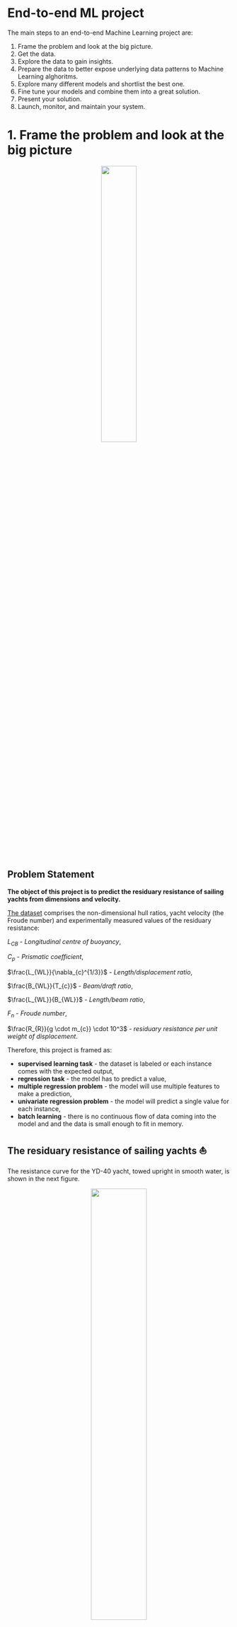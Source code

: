 # End-to-end ML project

The main steps to an end-to-end Machine Learning project are:
1. Frame the problem and look at the big picture.
2. Get the data.
3. Explore the data to gain insights.
4. Prepare the data to better expose underlying data patterns to Machine Learning alghoritms.
5. Explore many different models and shortlist the best one.
6. Fine tune your models and combine them into a great solution.
7. Present your solution.
8. Launch, monitor, and maintain your system.

# 1. Frame the problem and look at the big picture

<p align="center">
<img src="https://drive.google.com/uc?id=1yEblTg9yQ2_qGoiiCHOHp1JxuttgnrOo" width="40%" >
</p>

## Problem Statement

**The object of this project is to predict the residuary resistance of sailing yachts from dimensions and velocity.**

[The dataset](http://archive.ics.uci.edu/ml/datasets/Yacht+Hydrodynamics) comprises the non-dimensional hull ratios, yacht velocity (the Froude number) and experimentally measured values of the residuary resistance:

$L_{CB}$ - *Longitudinal centre of buoyancy*, 

$C_{p}$ - *Prismatic coefficient*,

$\frac{L_{WL}}{\nabla_{c}^{1/3}}$ - *Length/displacement ratio*,

$\frac{B_{WL}}{T_{c}}$ - *Beam/draft ratio*,

$\frac{L_{WL}}{B_{WL}}$ - *Length/beam ratio*,

$F_{n}$ - *Froude number*,

$\frac{R_{R}}{g \cdot m_{c}} \cdot 10^3$ - *residuary resistance per unit weight of displacement*.

Therefore, this project is framed as:
- **supervised learning task** - the dataset is labeled or each instance comes with the expected output,
- **regression task** - the model has to predict a value,
- **multiple regression problem** - the model will use multiple features to make a prediction,
- **univariate regression problem** - the model will predict a single value for each instance,
- **batch learning** - there is no continuous flow of data coming into the model and and the data is small enough to fit in memory.

## The residuary resistance of sailing yachts ⛵

The resistance curve for the YD-40 yacht, towed upright in smooth water, is shown in the next figure.

<p align="center">
<img src="https://drive.google.com/uc?id=1GIPdBzmPdTQadjAt6PwSGpo8lcLDTYw_" width="50%" >
</p>

The total or upright resistance consists of the viscous resistance, dominating component at low speeds, and the wave resistance, which occurs because the hull generates waves, thereby transferring the energy away.

However, in a real sailing situation, the total resistance gets more complicated and the residuary resistance (wave resitance + viscous pressure resistance) is the biggest component of the total force.

<p align="center">
<img src="https://drive.google.com/uc?id=1PynJPYe4dSizE9y-huzpB96x0EzBA95e" width="50%" >
</p>

Hence, prediction of residuary resistance of sailing yachts at the initial design stage is of a great value for evaluating the ship’s performance and for estimating the required propulsive power.

## References
[1] [A. Géron, Hands-On Machine Learning with Scikit-Learn, Keras, and TensorFlow, 2nd Edition, O'Reilly Media, 2019.](https://www.oreilly.com/library/view/hands-on-machine-learning/9781492032632/)

[2] [Larsson and R. E. Eliasson, Principles of Yacht Design, Adlard Coles Nautical, 2000.](https://www.amazon.com/Principles-Yacht-Design-Lars-Larsson/dp/0071353933)
